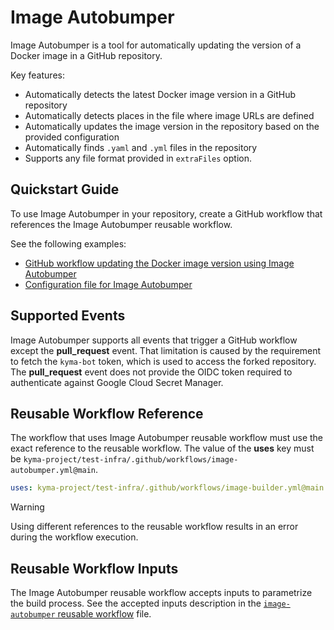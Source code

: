 # Image Autobumper

Image Autobumper is a tool for automatically updating the version of a Docker image in a GitHub repository.

Key features:
* Automatically detects the latest Docker image version  in a GitHub repository
* Automatically detects places in the file where image URLs are defined
* Automatically updates the image version in the repository based on the provided configuration
* Automatically finds `.yaml` and `.yml` files in the repository
* Supports any file format provided in `extraFiles` option.

## Quickstart Guide

To use Image Autobumper in your repository, create a GitHub workflow that references the Image Autobumper reusable workflow.

See the following examples:
* [GitHub workflow updating the Docker image version using Image Autobumper](https://github.com/kyma-project/test-infra/blob/main/.github/workflows/autobump-images.yml)
* [Configuration file for Image Autobumper](https://github.com/kyma-project/test-infra/blob/main/configs/autobump-config/test-infra-autobump-config.yaml)

## Supported Events

Image Autobumper supports all events that trigger a GitHub workflow except the **pull_request** event. That limitation is caused by the requirement to fetch the `kyma-bot` token, which is used to access the forked repository. The **pull_request** event does not provide the OIDC token required to authenticate against Google Cloud Secret Manager.

## Reusable Workflow Reference

The workflow that uses Image Autobumper reusable workflow must use the exact reference to the reusable workflow. The value of the **uses** key must be `kyma-project/test-infra/.github/workflows/image-autobumper.yml@main`.

```yaml
uses: kyma-project/test-infra/.github/workflows/image-builder.yml@main
```

> [!WARNING]
> Using different references to the reusable workflow results in an error during the workflow execution.

## Reusable Workflow Inputs

The Image Autobumper reusable workflow accepts inputs to parametrize the build process. See the accepted inputs description in the [`image-autobumper` reusable workflow](/.github/workflows/image-autobumper.yml) file.
